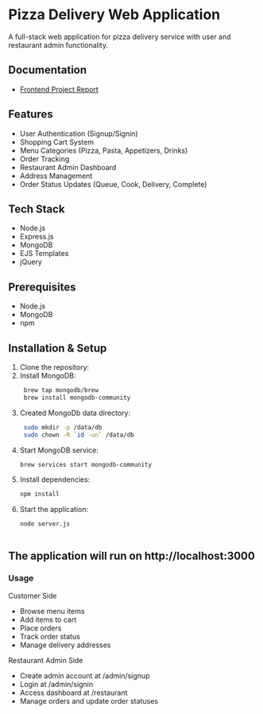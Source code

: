 # Pizza Delivery Web Application

A full-stack web application for pizza delivery service with user and restaurant admin functionality.


## Documentation

- [Frontend Project Report](Frontend%20Project%20Report.pdf)


## Features

- User Authentication (Signup/Signin)
- Shopping Cart System
- Menu Categories (Pizza, Pasta, Appetizers, Drinks)
- Order Tracking
- Restaurant Admin Dashboard
- Address Management
- Order Status Updates (Queue, Cook, Delivery, Complete)

## Tech Stack

- Node.js
- Express.js
- MongoDB
- EJS Templates
- jQuery

## Prerequisites

- Node.js
- MongoDB
- npm

## Installation & Setup

1. Clone the repository:
2. Install MongoDB:
   ```bash
    brew tap mongodb/brew
    brew install mongodb-community

3. Created MongoDb data directory:
   ``` bash
    sudo mkdir -p /data/db
    sudo chown -R `id -un` /data/db

4. Start MongoDB service:
      ``` bash
    brew services start mongodb-community

5. Install dependencies:
      ``` bash
    npm install

6. Start the application:
   ```bash
   node server.js



## The application will run on http://localhost:3000

### Usage

Customer Side
- Browse menu items
- Add items to cart
- Place orders
- Track order status
- Manage delivery addresses


Restaurant Admin Side
- Create admin account at /admin/signup
- Login at /admin/signin
- Access dashboard at /restaurant
- Manage orders and update order statuses
